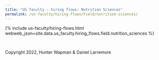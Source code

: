 ```yaml
---
title: "US faculty — hiring flows: Nutrition Sciences"
permalink: /us-faculty/hiring-flows/Field/nutrition-sciences/
---
```


{% include us-faculty/hiring-flows.html webweb_json=site.data.us_faculty.hiring_flows.field.nutrition_sciences %}

<br>

Copyright 2022, Hunter Wapman & Daniel Larremore